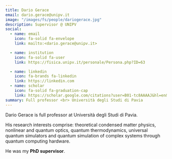```yaml
---
title: Dario Gerace
email: dario.gerace@unipv.it
image: "/images/fs/people/dariogerace.jpg"
description: Supervisor @ UNIPV
social:
  - name: email
    icon: fa-solid fa-envelope
    link: mailto:<dario.gerace@unipv.it>

  - name: institution
    icon: fa-solid fa-user
    link: https://fisica.unipv.it/personale/Persona.php?ID=63

  - name: linkedin
    icon: fa-brands fa-linkedin
    link: https://linkedin.com
  - name: scholar
    icon: fa-solid fa-graduation-cap
    link: https://scholar.google.com/citations?user=B01-tc8AAAAJ&hl=en&oi=ao
summary: Full professor <br> Università degli Studi di Pavia
---
```


Dario Gerace is full professor at Università degli Studi di Pavia. 

His research interests comprise: theoretical condensed matter physics, nonlinear and quantum optics, quantum thermodynamics, universal quantum simulators and quantum simulation of complex systems through quantum computing hardware. 

He was my **PhD supervisor**.
